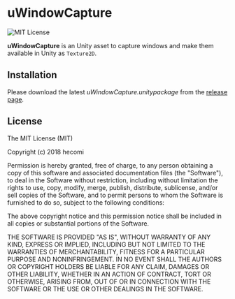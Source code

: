 uWindowCapture
===================

![MIT License](http://img.shields.io/badge/license-MIT-blue.svg?style=flat)

**uWindowCapture** is an Unity asset to capture windows and make them available in Unity as `Texture2D`.


Installation
------------
Please download the latest *uWindowCapture.unitypackage* from the [release page](https://github.com/hecomi/uWindowCapture/releases).


License
-------
The MIT License (MIT)

Copyright (c) 2018 hecomi

Permission is hereby granted, free of charge, to any person obtaining a copy of
this software and associated documentation files (the "Software"), to deal in
the Software without restriction, including without limitation the rights to
use, copy, modify, merge, publish, distribute, sublicense, and/or sell copies of
the Software, and to permit persons to whom the Software is furnished to do so,
subject to the following conditions:

The above copyright notice and this permission notice shall be included in all
copies or substantial portions of the Software.

THE SOFTWARE IS PROVIDED "AS IS", WITHOUT WARRANTY OF ANY KIND, EXPRESS OR
IMPLIED, INCLUDING BUT NOT LIMITED TO THE WARRANTIES OF MERCHANTABILITY, FITNESS
FOR A PARTICULAR PURPOSE AND NONINFRINGEMENT. IN NO EVENT SHALL THE AUTHORS OR
COPYRIGHT HOLDERS BE LIABLE FOR ANY CLAIM, DAMAGES OR OTHER LIABILITY, WHETHER
IN AN ACTION OF CONTRACT, TORT OR OTHERWISE, ARISING FROM, OUT OF OR IN
CONNECTION WITH THE SOFTWARE OR THE USE OR OTHER DEALINGS IN THE SOFTWARE.
